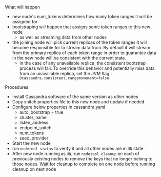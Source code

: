 What will happen
* new node's num_tokens determines how many token ranges it will be assigned for
* bootstraping will happen that assigns some token ranges to this new node
  * as well as streaming data from other nodes
* the joining node will pick current replicas of the token ranges it will become responsible for to stream data from. By default it will stream from the primary replica of each token range in order to guarantee data in the new node will be consistent with the current state.
  * In the case of any unavailable replica, the consistent bootstrap process will fail. To override this behavior and potentially miss data from an unavailable replica, set the JVM flag `-Dcassandra.consistent.rangemovement=false`

Procedures
* Install Cassandra software of the same version as other nodes
* Copy snitch properties file to this new node and update if needed
* Configure below properties in cassandra.yaml
  * auto_bootstrap = true
  * cluster_name
  * listen_address
  * endpoint_snitch
  * num_tokens
  * seed_provider
* Start the new node
* run `nodetool status` to verify it and all other nodes are in `UN` state .
* After new node running as `UN`, run `nodetool cleanup` on each of previously existing nodes to remove the keys that no longer belong to those nodes. Wait for cleanup to complete on one node before running cleanup on next node
